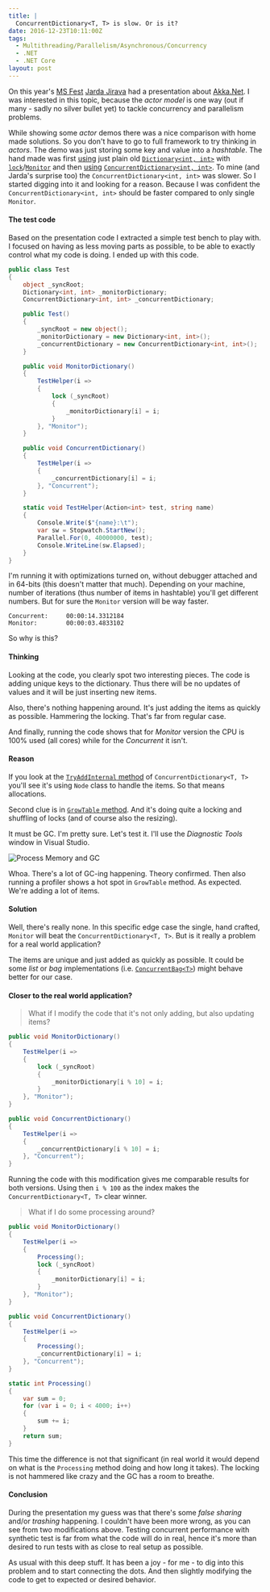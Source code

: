 ```yaml
---
title: |
  ConcurrentDictionary<T, T> is slow. Or is it?
date: 2016-12-23T10:11:00Z
tags:
  - Multithreading/Parallelism/Asynchronous/Concurrency
  - .NET
  - .NET Core
layout: post
---
```

On this year's [MS Fest][1] [Jarda Jirava][2] had a presentation about [Akka.Net][3]. I was interested in this topic, because the _actor model_ is one way (out if many - sadly no silver bullet yet) to tackle concurrency and parallelism problems. 

While showing some _actor_ demos there was a nice comparison with home made solutions. So you don't have to go to full framework to try thinking in _actors_. The demo was just storing some key and value into a _hashtable_. The hand made was first [using][4] just plain old [`Dictionary<int, int>`][6] with [`lock`][8]/[`Monitor`][9] and then [using][5] [`ConcurrentDictionary<int, int>`][7]. To mine (and Jarda's surprise too) the `ConcurrentDictionary<int, int>` was slower. So I started digging into it and looking for a reason. Because I was confident the `ConcurrentDictionary<int, int>` should be faster compared to only single `Monitor`.

<!-- excerpt -->

#### The test code

Based on the presentation code I extracted a simple test bench to play with. I focused on having as less moving parts as possible, to be able to exactly control what my code is doing. I ended up with this code.

```csharp
public class Test
{
	object _syncRoot;
	Dictionary<int, int> _monitorDictionary;
	ConcurrentDictionary<int, int> _concurrentDictionary;

	public Test()
	{
		_syncRoot = new object();
		_monitorDictionary = new Dictionary<int, int>();
		_concurrentDictionary = new ConcurrentDictionary<int, int>();
	}

	public void MonitorDictionary()
	{
		TestHelper(i =>
		{
			lock (_syncRoot)
			{
				_monitorDictionary[i] = i;
			}
		}, "Monitor");
	}

	public void ConcurrentDictionary()
	{
		TestHelper(i =>
		{
			_concurrentDictionary[i] = i;
		}, "Concurrent");
	}

	static void TestHelper(Action<int> test, string name)
	{
		Console.Write($"{name}:\t");
		var sw = Stopwatch.StartNew();
		Parallel.For(0, 40000000, test);
		Console.WriteLine(sw.Elapsed);
	}
}
```

I'm running it with optimizations turned on, without debugger attached and in 64-bits (this doesn't matter that much). Depending on your machine, number of iterations (thus number of items in hashtable) you'll get different numbers. But for sure the `Monitor` version will be way faster.

```text
Concurrent:     00:00:14.3312184
Monitor:        00:00:03.4833102
```

So why is this?

#### Thinking

Looking at the code, you clearly spot two interesting pieces. The code is adding unique keys to the dictionary. Thus there will be no updates of values and it will be just inserting new items. 

Also, there's nothing happening around. It's just adding the items as quickly as possible. Hammering the locking. That's far from regular case.

And finally, running the code shows that for _Monitor_ version the CPU is 100% used (all cores) while for the _Concurrent_ it isn't.

#### Reason

If you look at the [`TryAddInternal` method][10] of `ConcurrentDictionary<T, T>` you'll see it's using `Node` class to handle the items. So that means allocations.

Second clue is in [`GrowTable` method][11].  And it's doing quite a locking and shuffling of locks (and of course also the resizing).

It must be GC. I'm pretty sure. Let's test it. I'll use the _Diagnostic Tools_ window in Visual Studio.

![Process Memory and GC](/i/233590/monitor_concurrent_gc.png)

Whoa. There's a lot of GC-ing happening. Theory confirmed. Then also running a profiler shows a hot spot in `GrowTable` method. As expected. We're adding a lot of items.

#### Solution

Well, there's really none. In this specific edge case the single, hand crafted, `Monitor` will beat the `ConcurrentDictionary<T, T>`. But is it really a problem for a real world application?

The items are unique and just added as quickly as possible. It could be some _list_ or _bag_ implementations (i.e. [`ConcurrentBag<T>`][12]) might behave better for our case.

#### Closer to the real world application?

> What if I modify the code that it's not only adding, but also updating items?

```csharp
public void MonitorDictionary()
{
	TestHelper(i =>
	{
		lock (_syncRoot)
		{
			_monitorDictionary[i % 10] = i;
		}
	}, "Monitor");
}

public void ConcurrentDictionary()
{
	TestHelper(i =>
	{
		_concurrentDictionary[i % 10] = i;
	}, "Concurrent");
}
```

Running the code with this modification gives me comparable results for both versions. Using then `i % 100` as the index makes the `ConcurrentDictionary<T, T>` clear winner.

> What if I do some processing around?

```csharp
public void MonitorDictionary()
{
	TestHelper(i =>
	{
		Processing();
		lock (_syncRoot)
		{
			_monitorDictionary[i] = i;
		}
	}, "Monitor");
}

public void ConcurrentDictionary()
{
	TestHelper(i =>
	{
		Processing();
		_concurrentDictionary[i] = i;
	}, "Concurrent");
}

static int Processing()
{
	var sum = 0;
	for (var i = 0; i < 4000; i++)
	{
		sum += i;
	}
	return sum;
}
```

This time the difference is not that significant (in real world it would depend on what is the `Processing` method doing and how long it takes). The locking is not hammered like crazy and the GC has a room to breathe.

#### Conclusion

During the presentation my guess was that there's some _false sharing_ and/or _trashing_ happening. I couldn't have been more wrong, as you can see from two modifications above. Testing concurrent performance with synthetic test is far from what the code will do in real, hence it's more than desired to run tests with as close to real setup as possible.

As usual with this deep stuff. It has been a joy - for me - to dig into this problem and to start connecting the dots. And then slightly modifying the code to get to expected or desired behavior.

[1]: https://www.ms-fest.cz/praha
[2]: http://jirava.net/
[3]: http://getakka.net/
[4]: https://github.com/jiravanet/Prezentace2016-AkkaNet/blob/master/src/AkkaPrez.App/Actors/BusinessActor.cs#L58
[5]: https://github.com/jiravanet/Prezentace2016-AkkaNet/blob/master/src/AkkaPrez.App/Actors/BusinessActor.cs#L117
[6]: https://msdn.microsoft.com/en-us/library/xfhwa508(v=vs.110).aspx
[7]: https://msdn.microsoft.com/en-us/library/dd287191(v=vs.110).aspx
[8]: https://msdn.microsoft.com/en-us/library/c5kehkcz.aspx
[9]: https://msdn.microsoft.com/en-us/library/system.threading.monitor(v=vs.110).aspx
[10]: https://github.com/dotnet/corefx/blob/master/src/System.Collections.Concurrent/src/System/Collections/Concurrent/ConcurrentDictionary.cs#L806
[11]: https://github.com/dotnet/corefx/blob/master/src/System.Collections.Concurrent/src/System/Collections/Concurrent/ConcurrentDictionary.cs#L1751
[12]: https://msdn.microsoft.com/en-us/library/dd381779(v=vs.110).aspx